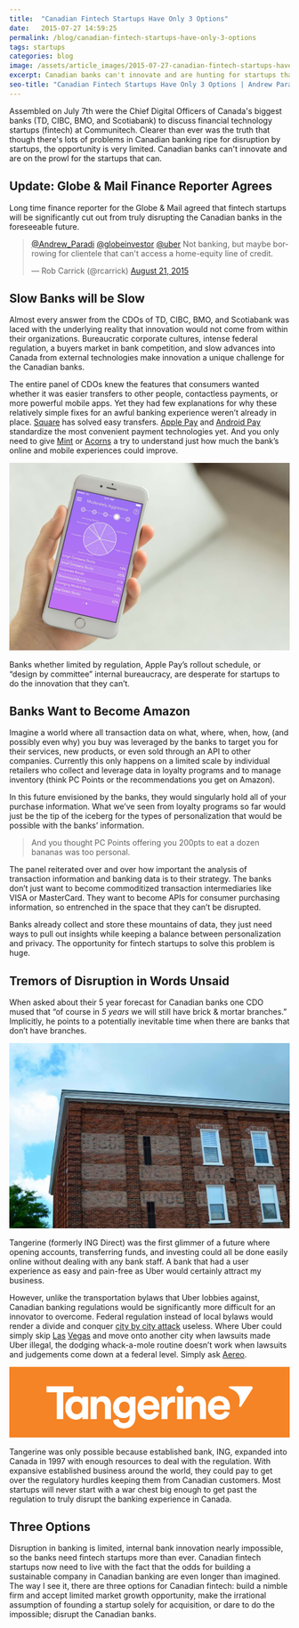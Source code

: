 ```yaml
---
title:  "Canadian Fintech Startups Have Only 3 Options"
date:   2015-07-27 14:59:25
permalink: /blog/canadian-fintech-startups-have-only-3-options
tags: startups
categories: blog
image: /assets/article_images/2015-07-27-canadian-fintech-startups-have-only-3-options/old-new-building.jpg
excerpt: Canadian banks can't innovate and are hunting for startups that can. Insights from Communitech panel with bank CDOs on the future of Canadian fintech.
seo-title: "Canadian Fintech Startups Have Only 3 Options | Andrew Paradi"
---
```


Assembled on July 7th were the Chief Digital Officers of Canada's biggest banks (TD, CIBC, BMO, and Scotiabank) to discuss financial technology startups (fintech) at Communitech. Clearer than ever was the truth that though there's lots of problems in Canadian banking ripe for disruption by startups, the opportunity is very limited. Canadian banks can't innovate and are on the prowl for the startups that can.

<h2>Update: Globe & Mail Finance Reporter Agrees</h2>
Long time finance reporter for the Globe & Mail agreed that fintech startups will be significantly cut out from truly disrupting the Canadian banks in the foreseeable future.

<blockquote class="twitter-tweet" lang="en"><p lang="en" dir="ltr"><a href="https://twitter.com/Andrew_Paradi">@Andrew_Paradi</a> <a href="https://twitter.com/globeinvestor">@globeinvestor</a> <a href="https://twitter.com/Uber">@uber</a> &#10;Not banking, but maybe borrowing for clientele that can&#39;t access a home-equity line of credit.</p>&mdash; Rob Carrick (@rcarrick) <a href="https://twitter.com/rcarrick/status/634722889548365824">August 21, 2015</a></blockquote>
<script async src="//platform.twitter.com/widgets.js" charset="utf-8"></script>

<h2>Slow Banks will be Slow</h2>

Almost every answer from the CDOs of TD, CIBC, BMO, and Scotiabank was laced with the underlying reality that innovation would not come from within their organizations. Bureaucratic corporate cultures, intense federal regulation, a buyers market in bank competition, and slow advances into Canada from external technologies make innovation a unique challenge for the Canadian banks.

The entire panel of CDOs knew the features that consumers wanted whether it was easier transfers to other people, contactless payments, or more powerful mobile apps. Yet they had few explanations for why these relatively simple fixes for an awful banking experience weren&#8217;t already in place. <a href="https://squareup.com/ca" target="_blank">Square</a> has solved easy transfers. <a href="https://www.apple.com/apple-pay" target="_blank">Apple Pay</a> and <a href="http://officialandroid.blogspot.ca/2015/05/pay-your-way-with-android.html" target="_blank">Android Pay</a> standardize the most convenient payment technologies yet. And you only need to give <a href="https://www.mint.com" target="_blank">Mint</a> or <a href="https://www.acorns.com" target="_blank">Acorns</a> a try to understand just how much the bank&#8217;s online and mobile experiences could improve.

![Acorns investing for iOS & Android: both gorgeous design and an innovative approach to investing. Both of which you won't find in big bank apps. <a href='https://www.acorns.com/' target='_blank'>https://www.acorns.com/</a>](/assets/article_images/2015-07-27-canadian-fintech-startups-have-only-3-options/Portfolio-Allocation-c.jpg)

Banks whether limited by regulation, Apple Pay&#8217;s rollout schedule, or &#8220;design by committee&#8221; internal bureaucracy, are desperate for startups to do the innovation that they can&#8217;t.

<h2>Banks Want to Become Amazon</h2>

Imagine a world where all transaction data on what, where, when, how, (and possibly even why) you buy was leveraged by the banks to target you for their services, new products, or even sold through an API to other companies. Currently this only happens on a limited scale by individual retailers who collect and leverage data in loyalty programs and to manage inventory (think PC Points or the recommendations you get on Amazon).

In this future envisioned by the banks, they would singularly hold all of your purchase information. What we&#8217;ve seen from loyalty programs so far would just be the tip of the iceberg for the types of personalization that would be possible with the banks&#8217; information.

>And you thought PC Points offering you 200pts to eat a dozen bananas was too personal.

The panel reiterated over and over how important the analysis of transaction information and banking data is to their strategy. The banks don&#8217;t just want to become commoditized transaction intermediaries like VISA or MasterCard. They want to become APIs for consumer purchasing information, so entrenched in the space that they can&#8217;t be disrupted.

Banks already collect and store these mountains of data, they just need ways to pull out insights while keeping a balance between personalization and privacy. The opportunity for fintech startups to solve this problem is huge.

<h2>Tremors of Disruption in Words Unsaid</h2>

When asked about their 5 year forecast for Canadian banks one CDO mused that &#8220;of course in <em>5 years</em> we will still have brick &amp; mortar branches.&#8221; Implicitly, he points to a potentially inevitable time when there are banks that don&#8217;t have branches.

![Brick &amp; mortar bank branches may fade over the long term but aren't going anywhere according to the Canadian banking executives.](/assets/article_images/2015-07-27-canadian-fintech-startups-have-only-3-options/brick-mortar.jpg)

Tangerine (formerly ING Direct) was the first glimmer of a future where opening accounts, transferring funds, and investing could all be done easily online without dealing with any bank staff. A bank that had a user experience as easy and pain-free as Uber would certainly attract my business.

However, unlike the transportation bylaws that Uber lobbies against, Canadian banking regulations would be significantly more difficult for an innovator to overcome. Federal regulation instead of local bylaws would render a divide and conquer <a href="http://www.theverge.com/2015/7/27/9035731/future-of-uber-regulation-illegal-violations" target="_blank">city by city attack</a> useless. Where Uber could simply skip <a href="http://www.businessinsider.com/nevada-bans-uber-2014-11" target="_blank">Las</a> <a href="http://www.theverge.com/2015/7/27/9035731/future-of-uber-regulation-illegal-violations" target="_blank">Vegas</a> and move onto another city when lawsuits made Uber illegal, the dodging whack-a-mole routine doesn&#8217;t work when lawsuits and judgements come down at a federal level. Simply ask <a href="http://www.theverge.com/2014/6/25/5842524/what-does-the-aereo-ruling-mean-for-television" target="_blank">Aereo</a>.

![Even innovative upstart ING Direct with strong online-first banking growth over a decade still ended in acquisition. Scotiabank acquired ING Direct for over $3.1 billion in 2012 and rebranded it as Tangerine soon after. Feature advances have stalled since purchase.](/assets/article_images/2015-07-27-canadian-fintech-startups-have-only-3-options/tangerine.jpg)

Tangerine was only possible because established bank, ING, expanded into Canada in 1997 with enough resources to deal with the regulation. With expansive established business around the world, they could pay to get over the regulatory hurdles keeping them from Canadian customers. Most startups will never start with a war chest big enough to get past the regulation to truly disrupt the banking experience in Canada.

<h2>Three Options</h2>
Disruption in banking is limited, internal bank innovation nearly impossible, so the banks need fintech startups more than ever. Canadian fintech startups now need to live with the fact that the odds for building a sustainable company in Canadian banking are even longer than imagined. The way I see it, there are three options for Canadian fintech: build a nimble firm and accept limited market growth opportunity, make the irrational assumption of founding a startup solely for acquisition, or dare to do the impossible; disrupt the Canadian banks.
